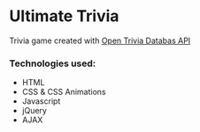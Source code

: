 # Ultimate Trivia

Trivia game created with [Open Trivia Databas API](https://opentdb.com/)

### Technologies used:
- HTML
- CSS & CSS Animations
- Javascript
- jQuery
- AJAX
